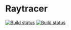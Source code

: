 # Raytracer

[![Build status](https://ci.appveyor.com/api/projects/status/6liwkrm88n0d3y5u?svg=true)](https://ci.appveyor.com/project/caadam/raytracer)
[![Build status](https://ci.appveyor.com/api/projects/status/6liwkrm88n0d3y5u/branch/master?svg=true)](https://ci.appveyor.com/project/caadam/raytracer/branch/master)
